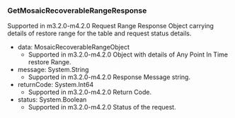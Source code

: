 ### GetMosaicRecoverableRangeResponse
Supported in m3.2.0-m4.2.0
Request Range Response Object carrying details of restore range for the table and request status details.

- data: MosaicRecoverableRangeObject
  - Supported in m3.2.0-m4.2.0
Object with details of Any Point In Time restore Range.
- message: System.String
  - Supported in m3.2.0-m4.2.0
Response Message string.
- returnCode: System.Int64
  - Supported in m3.2.0-m4.2.0
Return Code.
- status: System.Boolean
  - Supported in m3.2.0-m4.2.0
Status of the request.
